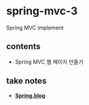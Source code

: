# spring-mvc-3
Spring MVC implement
## contents
- Spring MVC 웹 페이지 만들기 
## take notes
- <b><a href="https://everlasting-cello-2b6.notion.site/Spring-69743c647ffe44d794dea5084120100c">Spring.blog</a></b>
